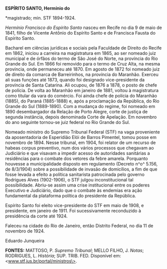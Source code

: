 **ESPÍRITO SANTO, Hermínio do**

\*magistrado; min. STF 1894-1924.

*Hermínio Francisco do Espírito Santo* nasceu em Recife no dia 9 de maio
de 1841, filho de Vicente Antônio do Espírito Santo e de Francisca
Fausta do Espírito Santo.

Bacharel em ciências jurídicas e sociais pela Faculdade de Direito do
Recife em 1862, iniciou a carreira na magistratura em 1865, ao ser
nomeado juiz municipal e de órfãos do termo de São José do Norte, na
província do Rio Grande do Sul. Em 1866 foi removido para o termo de
Cruz Alta, na mesma província, onde permaneceu até 1870. Em agosto de
1872 foi nomeado juiz de direito da comarca de Barreirinhos, na
província do Maranhão. Exerceu ali suas funções até 1873, quando foi
designado vice-presidente da província de Santa Catarina. Ali ocupou, de
1876 a 1878, o posto de chefe de polícia. De volta ao Maranhão em
janeiro de 1881, voltou à magistratura como titular da vara do comércio.
Foi ainda chefe de polícia do Maranhão (1885), do Paraná (1885-1888) e,
após a proclamação da República, do Rio Grande do Sul (1889-1890). Com a
mudança do regime, foi nomeado em 1890 desembargador da Relação de Porto
Alegre, corte de justiça de segunda instância, depois denominada Corte
de Apelação. Em novembro do ano seguinte tornou-se juiz federal no Rio
Grande do Sul.

Nomeado ministro do Supremo Tribunal Federal (STF) na vaga proveniente
da aposentadoria de Esperidião Elói de Barros Pimentel, tomou posse em
novembro de 1894. Nesse tribunal, em 1904, foi relator de um recurso de
habeas corpus preventivo, num dos vários processos que chegavam ao
Judiciário e que visavam a impedir acesso de autoridades sanitárias a
residências para o combate dos vetores da febre amarela. Porquanto
houvesse a municipalidade disposto em regulamento (Decreto n^o^ 5.156,
de 8/3/1904) sobre a possibilidade de invasão de domicílios, a fim de
que fosse levada a efeito a política sanitarista patrocinada pelo
governo Rodrigues Alves (1902-1906), o STF julgou inconstitucional tal
possibilidade. Abriu-se assim uma crise institucional entre os poderes
Executivo e Judiciário, dado que o combate às endemias era ação
fundamental da plataforma política do presidente da República.

Espírito Santo foi eleito vice-presidente do STF em maio de 1908, e
presidente, em janeiro de 1911. Foi sucessivamente reconduzido à
presidência da corte até 1924.

Faleceu na cidade do Rio de Janeiro, então Distrito Federal, no dia 11
de novembro de 1924.

Eduardo Junqueira

**FONTES:** MATTOSO, P. *Supremo Tribunal*; MELLO FILHO, J. *Notas*;
RODRIGUES, L. *História*; SUP. TRIB. FED. Disponível em:
\<www.stf.jus.br/portal/ministros\>.
